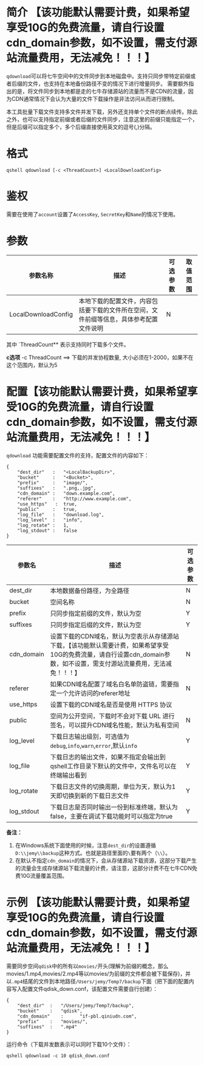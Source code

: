 # 简介 【该功能默认需要计费，如果希望享受10G的免费流量，请自行设置cdn_domain参数，如不设置，需支付源站流量费用，无法减免！！！】

`qdownload`可以将七牛空间中的文件同步到本地磁盘中。支持只同步带特定前缀或者后缀的文件，也支持在本地备份路径不变的情况下进行增量同步。
需要额外指出的是，将文件同步到本地都是走的七牛存储源站的流量而不是CDN的流量，因为CDN通常情况下会认为大量的文件下载操作是非法访问从而进行限制。

本工具批量下载文件支持多文件并发下载，另外还支持单个文件的断点续传。除此之外，也可以支持指定前缀或者后缀的文件同步，注意这里的前缀只能指定一个，但是后缀可以指定多个，多个后缀直接使用英文的逗号(,)分隔。

# 格式

```
qshell qdownload [-c <ThreadCount>] <LocalDownloadConfig>
```

# 鉴权

需要在使用了`account`设置了`AccessKey`, `SecretKey`和`Name`的情况下使用。

# 参数

|参数名称|描述|可选参数|取值范围|
|----------|-----------|----------|---------|
|LocalDownloadConfig|本地下载的配置文件，内容包括要下载的文件所在空间，文件前缀等信息，具体参考配置文件说明|N||

其中 `ThreadCount** 表示支持同时下载多个文件。

**c选项**
-c ThreadCount ==> 下载的并发协程数量, 大小必须在1-2000，如果不在这个范围内，默认为5

# 配置【该功能默认需要计费，如果希望享受10G的免费流量，请自行设置cdn_domain参数，如不设置，需支付源站流量费用，无法减免！！！】

`qdownload` 功能需要配置文件的支持，配置文件的内容如下：

```
{
    "dest_dir"   :   "<LocalBackupDir>",
    "bucket"     :   "<Bucket>",
    "prefix"     :   "image/",
    "suffixes"   :   ".png,.jpg",
    "cdn_domain" :   "down.example.com",
    "referer"    :   "http://www.example.com",
    "use_https"   :  true,
    "public"     :   true,
    "log_file"   :   "download.log",
    "log_level"  :   "info",
    "log_rotate" :   1,
    "log_stdout" :   false
}
```

|参数名|描述|可选参数|
|--------------|---------------|----------------|
|dest_dir|本地数据备份路径，为全路径|N|
|bucket|空间名称|N|
|prefix|只同步指定前缀的文件，默认为空|Y|
|suffixes|只同步指定后缀的文件，默认为空|Y|
|cdn_domain|设置下载的CDN域名，默认为空表示从存储源站下载，【该功能默认需要计费，如果希望享受10G的免费流量，请自行设置cdn_domain参数，如不设置，需支付源站流量费用，无法减免！！！】|N|
|referer|如果CDN域名配置了域名白名单防盗链，需要指定一个允许访问的referer地址|N|
|use_https|设置下载的CDN域名是否是使用 HTTPS 协议
|public|空间为公开空间，下载时不会对下载 URL 进行签名，可以提升CDN域名性能，默认为私有空间|N|
|log_level|下载日志输出级别，可选值为`debug`,`info`,`warn`,`error`,默认`info`|Y|
|log_file|下载日志的输出文件，如果不指定会输出到qshell工作目录下默认的文件中，文件名可以在终端输出看到|Y|
|log_rotate|下载日志文件的切换周期，单位为天，默认为1天即切换到新的下载日志文件|Y|
|log_stdout|下载日志是否同时输出一份到标准终端，默认为false，主要在调试下载功能时可以指定为true|Y|


**备注：**

1. 在Windows系统下面使用的时候，注意`dest_dir`的设置遵循`D:\\jemy\\backup`这种方式。也就是路径里面的`\`要有两个（`\\`）。
2. 在默认不指定`cdn_domain`的情况下，会从存储源站下载资源，这部分下载产生的流量会生成存储源站下载流量的计费，请注意，这部分计费不在七牛CDN免费10G流量覆盖范围。

# 示例 【该功能默认需要计费，如果希望享受10G的免费流量，请自行设置cdn_domain参数，如不设置，需支付源站流量费用，无法减免！！！】

需要同步空间`qdisk`中的所有以`movies/`开头(理解为前缀的概念，那么movies/1.mp4,movies/2.mp4等以movies/为前缀的文件都会被下载保存)，并以`.mp4`结尾的文件到本地路径`/Users/jemy/Temp7/backup`下面（把下面的配置内容写入配置文件qdisk_down.conf，该配置文件需要自行创建）：

```
{
	"dest_dir"	:	"/Users/jemy/Temp7/backup",
	"bucket"	:	"qdisk",
	"cdn_domain"    :      "if-pbl.qiniudn.com",
	"prefix"	:	"movies/",
	"suffixes"	:	".mp4"
}
```

运行命令（下载并发数表示可以同时下载10个文件）：

```
qshell qdownload -c 10 qdisk_down.conf
```
